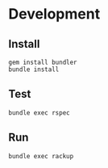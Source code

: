 # Development

## Install

```
gem install bundler
bundle install
```

## Test

```
bundle exec rspec
```

## Run

```
bundle exec rackup
```
